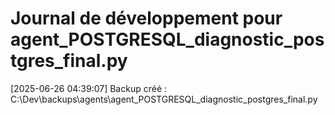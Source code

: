 # Journal de développement pour agent_POSTGRESQL_diagnostic_postgres_final.py

[2025-06-26 04:39:07] Backup créé : C:\Dev\backups\agents\agent_POSTGRESQL_diagnostic_postgres_final.py

